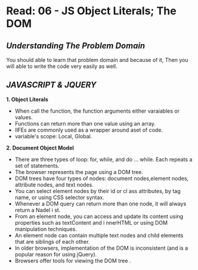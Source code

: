# Read: 06 - JS Object Literals; The DOM
## ***Understanding The Problem Domain***
You should able to learn that problem domain and because of it, Then you will able to write the code very easily as well.

## ***JAVASCRIPT & JQUERY***
**1. Object Literals**
  * When call the function, the function arguments either varaiables or values.
  * Functions can return more than one value using an array.
  * llFEs are commonly used as a wrapper around aset of code.
  * variable's scope: Local, Global.


**2. Document Object Model**
  * There are three types of loop: for, while, and do ... while. Each repeats a set of statements.
  * The browser represents the page using a DOM tree.
  * DOM trees have four types of nodes: document nodes,element nodes, attribute nodes, and text nodes.
  * You can select element nodes by their id or cl ass attributes, by tag name, or using CSS selector syntax.
  * Whenever a DOM query can return more than one node, it will always return a Nadel i st.
  * From an element node, you can access and update its content using properties such as textContent and i nnerHTML or using DOM manipulation techniques.
  * An element node can contain multiple text nodes and child elements that are siblings of each other.
  * In older browsers, implementation of the DOM is inconsistent (and is a popular reason for using jQuery).
  * Browsers offer tools for viewing the DOM tree .